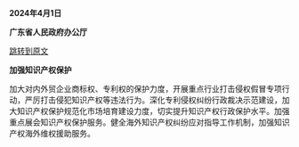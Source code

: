 **2024年4月1日**

**广东省人民政府办公厅**

[跳转到原文](https://www.gd.gov.cn/zwgk/gongbao/2024/7/content/post_4405490.html)

**加强知识产权保护**

加大对内外贸企业商标权、专利权的保护力度，开展重点行业打击侵权假冒专项行动，严厉打击侵犯知识产权等违法行为。深化专利侵权纠纷行政裁决示范建设，加大知识产权保护规范化市场培育建设力度，切实提升知识产权行政保护水平。加强重点展会知识产权保护服务。健全海外知识产权纠纷应对指导工作机制，加强知识产权海外维权援助服务。
